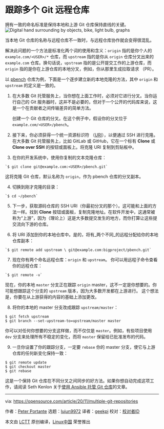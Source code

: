 [#]: collector: (lujun9972)
[#]: translator: (geekpi)
[#]: reviewer: ( )
[#]: publisher: ( )
[#]: url: ( )
[#]: subject: (Keep track of multiple Git remote repositories)
[#]: via: (https://opensource.com/article/20/11/multiple-git-repositories)
[#]: author: (Peter Portante https://opensource.com/users/portante)

跟踪多个 Git 远程仓库
======
拥有一致的命名标准是保持本地和上游 Git 仓库保持直线的关键。
![Digital hand surrounding by objects, bike, light bulb, graphs][1]

当本地 Git 仓库的名称与远程仓库不一致时，与远程仓库协作就会变得很混乱。

解决此问题的一个方法是标准化两个词的使用和含义：`origin` 指的是你个人的 `example.com/<USER>/*` 仓库，而 `upstream` 指的是你从 `origin` 仓库分叉出来的 `example.com` 仓库。换句话说，`upstream` 指的是公开提交工作的上游仓库，而 `origin` 指的是你在上游仓库的本地分叉，例如，你从那里生成拉取请求 （PR）。

以 [pbench][2] 仓库为例，下面是一个逐步建立新的本地克隆的方法，其中 `origin` 和 `upstream` 的定义是一致的。

  1. 在大多数 Git 托管服务上，当你想在上面工作时，必须对它进行分叉。当你运行自己的 Git 服务器时，这并不是必要的，但对于一个公开的代码库来说，这是一个在贡献者之间传输差异的简单方法。

     创建一个 Git 仓库的分叉。在这个例子中，假设你的分叉位于 `example.com/<USER>/pbench`。

  2. 接下来，你必须获得一个统一资源标识符 （[URI][3]），以便通过 SSH 进行克隆。在大多数 Git 托管服务上，比如 GitLab 或 GitHub，它在一个标有 **Clone** 或 **Clone over SSH** 的按钮或面板上。将克隆 URI 复制到剪贴板中。

  3. 在你的开发系统中，使用你复制的文本克隆仓库：


```
`$ git clone git@example.com:<USER>/pbench.git`
```

这将克隆 Git 仓库，默认名称为 `origin`，作为 pbench 仓库的分叉副本。

  4. 切换到刚才克隆的目录：


```
`$ cd ~/pbench`
```

  5. 下一步，获取源码仓库的 SSH URI（你最初分叉的那个）。这可能和上面的方法一样。找到 **Clone** 按钮或面板，复制克隆地址。在软件开发中，这通常被称为“上游”，因为（理论上）这是大多数提交发生的地方，而你打算让这些提交流向下游的仓库。

  6. 将 URI 添加到你的本地仓库中。是的，将有_两个不同_的远程分配给你的本地仓库副本：


```
`$ git remote add upstream \ git@example.com:bigproject/pbench.git`
```

  7. 现在你有两个命名远程仓库：`origin` 和 `upstream`。 你可以用远程子命令查看你的远程仓库：


```
`$ git remote -v`
```

现在，你的本地 `master` 分支正在跟踪 `origin` master，这不一定是你想要的。你可能想跟踪这个分支的 `upstream` 版本，因为大多数开发都在上游进行。 这个想法是，你要在从上游获得的内容的基础上添加更改。

  8. 将你的本地的 master 分支改成跟踪 `upstream/master`：


```
$ git fetch upstream
$ git branch --set-upstream-to=upstream/master master
```

你可以对任何你想要的分支这样做，而不仅仅是 `master`。例如，有些项目使用 `dev` 分支来处理所有不稳定的变化，而将 `master` 保留给已批准发布的代码。

  9. 一旦你设置了你的跟踪分支，一定要 `rebase` 你的 master 分支，使它与上游仓库的任何新变化保持一致：


```
$ git remote update
$ git checkout master
$ git rebase
```





这是一个保持 Git 仓库在不同分叉之间同步的好方法。如果你想自动完成这项工作，请阅读 Seth Kenlon 关于[使用 Ansible 托管 Git 仓库][4]的文章。

--------------------------------------------------------------------------------

via: https://opensource.com/article/20/11/multiple-git-repositories

作者：[Peter Portante][a]
选题：[lujun9972][b]
译者：[geekpi](https://github.com/geekpi)
校对：[校对者ID](https://github.com/校对者ID)

本文由 [LCTT](https://github.com/LCTT/TranslateProject) 原创编译，[Linux中国](https://linux.cn/) 荣誉推出

[a]: https://opensource.com/users/portante
[b]: https://github.com/lujun9972
[1]: https://opensource.com/sites/default/files/styles/image-full-size/public/lead-images/rh_003588_01_rd3os.combacktoschoolseriesk12_rh_021x_0.png?itok=fvorN0e- (Digital hand surrounding by objects, bike, light bulb, graphs)
[2]: https://github.com/distributed-system-analysis/pbench
[3]: https://en.wikipedia.org/wiki/Uniform_Resource_Identifier
[4]: https://opensource.com/article/19/11/how-host-github-gitlab-ansible
